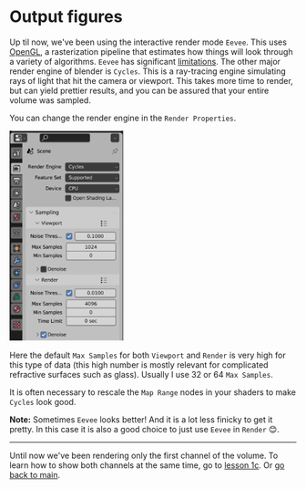 # Output figures

Up til now, we've been using the interactive render mode `Eevee`. This uses [OpenGL](https://en.wikipedia.org/wiki/OpenGL), a rasterization pipeline that estimates how things will look through a variety of algorithms. `Eevee` has significant [limitations](https://docs.blender.org/manual/en/latest/render/eevee/limitations.html). 
The other major render engine of blender is `Cycles`. This is a ray-tracing engine simulating rays of light that hit the camera or viewport. This takes more time to render, but can yield prettier results, and you can be assured that your entire volume was sampled.

You can change the render engine in the `Render Properties`.

 <img src="../figures/render properties cycles.png" width="200"/>

 Here the default `Max Samples` for both `Viewport` and `Render` is very high for this type of data (this high number is mostly relevant for complicated refractive surfaces such as glass). Usually I use 32 or 64 `Max Samples`.

 It is often necessary to rescale the `Map Range` nodes in your shaders to make `Cycles` look good. 

 **Note:** Sometimes `Eevee` looks better! And it is a lot less finicky to get it pretty. In this case it is also a good choice to just use `Eevee` in `Render` :blush:.

---

Until now we've been rendering only the first channel of the volume. To learn how to show both channels at the same time, go to [lesson 1c](./1c_multichannel.md). Or [go back to main](../README.md).